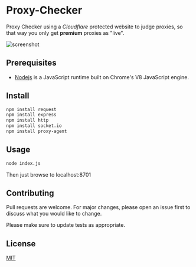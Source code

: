 # Proxy-Checker

Proxy Checker using a *Cloudflare* protected website to judge proxies, so that way you only get **premium** proxies as "live".

![screenshot](https://i.imgur.com/21soHIa.png)

## Prerequisites

* [Nodejs](https://nodejs.org/en/) is a JavaScript runtime built on Chrome's V8 JavaScript engine.

## Install

```bash
npm install request
npm install express
npm install http
npm install socket.io
npm install proxy-agent
```

## Usage

```bash
node index.js
```
Then just browse to localhost:8701

## Contributing
Pull requests are welcome. For major changes, please open an issue first to discuss what you would like to change.

Please make sure to update tests as appropriate.

## License
[MIT](https://choosealicense.com/licenses/mit/)
